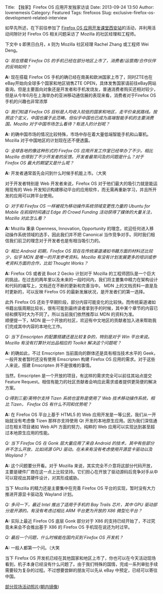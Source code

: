Title: 【独家】Firefox OS 应用开发独家访谈
Date: 2013-09-24 13:50
Author: lovenemesis
Category: Featured
Tags: firefoxos
Slug: exclusive-firefox-os-development-related-interview

如早先所述，在下前往参加了 [Firefox OS
应用开发课堂西安站](http://linuxtoy.org/archives/firefox-os-app-workshop-xian.html)的活动，并利用活动间隙针对
Firefox OS 相关问题采访了 Mozilla 的社区经理和工程师。

下文中 `Q` 即黑日白月，`A` 则为 Mozilla 社区经理 Rachel Zhang 或工程师
Wei Deng。

*Q: 现在搭载 Firefox OS
的手机已经在部分地区上市了，消费者/运营商/合作伙伴的反响如何？*

**A:** 现在搭载 Firefox OS
手机的确已经在南美和欧洲国家上市了，同时ZTE也在eBay开始向全球多个国家和地区销售ZTE
OPEN，具体发售国家请前往eBay网站查询。但是主要面向对象还是开发者和手机发烧友，普通消费者购买还相对较少，但是从今年6月在上海举办的亚洲移动通信展的表现来看，消费者对于Firefox
OS手机的兴趣也非常浓厚

*Q: 我们知道 Firefox OS
目标是人均收入较低的国家和地区，走平价亲民路线。按照这个定义，中国也属于此范畴。但似乎中国也已成为高端智能手机的主要消费国。Mozilla
对于中国市场怎么看待？有进入的计划呢？*

**A:**
的确中国市场的情况比较特殊，市场中存在着大量低端智能手机和山寨机。Mozilla
对于中国地区的计划现在还不便透露。

*Q: 全球各地的像这种形式的 Firefox OS 应用开发工作室已经举办了不少。相比
Mozilla 也得到了不少开发者的反馈。开发者最常问及的问题是什么？对于
Firefox OS 最大的期望又是什么呢？*

**A:** 开发者通常首先会问到什么时候手机能上市。（大笑

对于开发者特别是 Web 开发者来说，Firefox OS
对于他们最大的吸引力就是能运用现有的 Web
开发知识构建移动平台的应用软件，而无需再重新学习，并且所开发的应用可以跨平台使用。

*Q: 对于和 Firefox OS 一样被视为移动操作系统领域变更性力量的 Ubuntu for
Mobile 在前段时间通过 Edge 的 Crowd Funding
活动获得了媒体的大量关注，Mozilla 对此怎么看？*

**A:** Mozilla 秉承 Openness, Innovation, Opportunity
的理念，欢迎任何进入移动操作系统领域的选手，因此我们并不把 Canonical
当作竞争对手。同时我们相信我们前卫的理念对于开发者也是有相当吸引力的。

*Q: 相比 Android 初期，Firefox OS
现在在传统渠道诸如书籍方面的材料还比较少，似乎 MDN
是唯一的开发参考资料。Mozilla
有没有计划发展更多的培训或参考资料方面的合作，比如 Thought Works？*

**A:** Firefox OS 或者说 Boot 2 Gecko 计划对于 Mozilla
的工程师团队是一个巨大的挑战，在过去的两年里以及未来的一段时间内，我们将主要集中精力在架构设计和代码的编写上，文档还在不断的更新和完善当中。
MDN 上的文档资料一直是及时更新的，可以反映 Firefox OS
的最新发展状况，是开发者们的第一选择。

此外 Firefox OS
还处于早期阶段，部分内容可能变化的比较快。而传统渠道诸如书籍出版周期比较长，很有可能到最终读者拿到手的时候，其中某个章节的内容已经和撰写时大为不同了。所以当前我们依然推荐以
MDN 的资料为准。  
顺便提一下，MDN
是一个开放的社区，欢迎有中文地区的贡献者加入进来帮助我们完成其中内容的本地化工作。

*Q: 当下 Emscripten 的配置搭建还是比较复杂的，特别是对于 Win 平台来说。
Mozilla 有没有打算针对出品相应的 Toolkit 解决这个问题呢？*

**A:** 的确如此，不过 Emscripten 当前面向的群体还是具有相当技术水平的
Geek，一般开发者暂时还没有使用 Emscripten 构建 Firefox OS
应用的需求。对于这些人来说，搭建 Emscripten 并不是很难的事情。

当然，Emscripten 是一个开放的项目，有这样的需求完全可以前往其站点提交
Feature
Request。相信有能力的社区贡献者会响应此需求或者提供更简便的解决方案。

*Q:得到三星/英特尔支持 Tizen 系统也宣称是使用了 Web
技术移动操作系统，相比 Tizen， Firefox OS 有什么不同和优势呢？*

**A:** 在 Firefox OS 平台上基于 HTML5 的 Web
应用开发是一等公民，我们从一开始就没有考虑像 Tizen 那样亦支持使用 Qt
开发的本地原生应用。因为我们深信通过在相关项目诸如 Web API
方面的努力，纯粹的 Web 应用可以实现达到甚至超过本地原生应用的性能。

*Q: 当下 Firefox OS 在 Gonk 层大量应用了来自 Android
的技术，其中有些部分并不怎么开放，比如闭源 GPU
驱动。在未来有没有考虑使用开源显卡驱动以及 Wayland？*

**A:** 这个问题要分开看。对于 Mozilla
来说，其实完全不介意将这部分代码开放，主要是硬件厂商在这一点上比较坚持。它们担心在开放了驱动源码后竞争对手从中可以窥视出其硬件设计，对其形成威胁。

当下 Mozilla 的精力还是主要集中在完善 Firefox OS
平台的实现，暂时没有大力推进开源显卡驱动及 Wayland 计划。

*Q: 多问一下，最近 Intel 推出了适用于手机的 Bay Trails 芯片，其中 GPU
驱动部分是开源的。有没有考虑过相比 ARM 平台更为开放的 X86 微型化平台？*

**A:** 实际上最近 Firefox OS 底层 Gonk 部分对于 X86
的支持已经开始了，不过究竟未来会不会推出基于 X86 的 Firefox OS
手机现在说还为时过早。

*Q: 最后一个问题，什么时候能在国内买到 Firefox OS 开发机？*

**A:** 一般人都第一个问。（大笑

当下 Firefox OS
开发机已经在其他国家和地区上市了，你也可以在今天活动现场看到，机子本身已经没有什么问题了。由于我们特殊的国情，完成一系列审批手续需要较为复杂的过程。不过想要尝鲜的朋友可以先从
eBay 中预定，已经可以寄往中国。

[部分现场活动照片](https://plus.google.com/photos/117914792059519512651/albums/5927072382672140129)([朝内镜像](http://photo.weibo.com/1139341480/albums/detail/album_id/3626050444762986))
